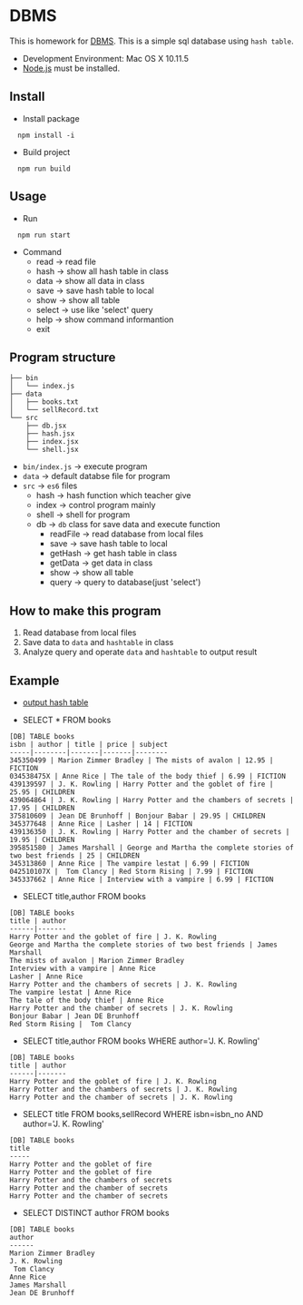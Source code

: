 # DBMS

This is homework for [DBMS](http://dblab.csie.ncku.edu.tw/course/2016u/index.html). This is a simple sql database using `hash table`.

- Development Environment: Mac OS X 10.11.5
- [Node.js](https://nodejs.org/en/) must be installed.

## Install

- Install package
```
  npm install -i
```

- Build project
```
  npm run build
```

## Usage

- Run
```
  npm run start
```

- Command
    - read -> read file
    - hash -> show all hash table in class
    - data -> show all data in class
    - save -> save hash table to local
    - show -> show all table
    - select -> use like 'select' query
    - help -> show command informantion
    - exit

## Program structure

```
├── bin
│   └── index.js
├── data
│   ├── books.txt
│   └── sellRecord.txt
└── src
    ├── db.jsx
    ├── hash.jsx
    ├── index.jsx
    └── shell.jsx
```

- `bin/index.js` -> execute program
- `data` -> default databse file for program
- `src` -> `es6` files
    - hash -> hash function which teacher give
    - index -> control program mainly
    - shell -> shell for program
    - db -> `db` class for save data and execute function
        - readFile -> read database from local files
        - save -> save hash table to local
        - getHash -> get hash table in class
        - getData -> get data in class
        - show -> show all table
        - query -> query to database(just 'select')

## How to make this program

1. Read database from local files
2. Save data to `data` and `hashtable` in class
3. Analyze query and operate `data` and `hashtable` to output result

## Example

- [output hash table](https://github.com/HsuTing/DBMS/tree/master/data/output)

- SELECT * FROM books
```
[DB] TABLE books 
isbn | author | title | price | subject
-----|--------|-------|-------|--------
345350499 | Marion Zimmer Bradley | The mists of avalon | 12.95 | FICTION
034538475X | Anne Rice | The tale of the body thief | 6.99 | FICTION
439139597 | J. K. Rowling | Harry Potter and the goblet of fire | 25.95 | CHILDREN
439064864 | J. K. Rowling | Harry Potter and the chambers of secrets | 17.95 | CHILDREN
375810609 | Jean DE Brunhoff | Bonjour Babar | 29.95 | CHILDREN
345377648 | Anne Rice | Lasher | 14 | FICTION
439136350 | J. K. Rowling | Harry Potter and the chamber of secrets | 19.95 | CHILDREN
395851580 | James Marshall | George and Martha the complete stories of two best friends | 25 | CHILDREN
345313860 | Anne Rice | The vampire lestat | 6.99 | FICTION
042510107X |  Tom Clancy | Red Storm Rising | 7.99 | FICTION
345337662 | Anne Rice | Interview with a vampire | 6.99 | FICTION
```

- SELECT title,author FROM books
```
[DB] TABLE books 
title | author
------|-------
Harry Potter and the goblet of fire | J. K. Rowling
George and Martha the complete stories of two best friends | James Marshall
The mists of avalon | Marion Zimmer Bradley
Interview with a vampire | Anne Rice
Lasher | Anne Rice
Harry Potter and the chambers of secrets | J. K. Rowling
The vampire lestat | Anne Rice
The tale of the body thief | Anne Rice
Harry Potter and the chamber of secrets | J. K. Rowling
Bonjour Babar | Jean DE Brunhoff
Red Storm Rising |  Tom Clancy
```

- SELECT title,author FROM books WHERE author='J. K. Rowling'
```
[DB] TABLE books 
title | author
------|-------
Harry Potter and the goblet of fire | J. K. Rowling
Harry Potter and the chambers of secrets | J. K. Rowling
Harry Potter and the chamber of secrets | J. K. Rowling
```

- SELECT title FROM books,sellRecord WHERE isbn=isbn_no AND author='J. K. Rowling'
```
[DB] TABLE books 
title
-----
Harry Potter and the goblet of fire
Harry Potter and the goblet of fire
Harry Potter and the chambers of secrets
Harry Potter and the chamber of secrets
Harry Potter and the chamber of secrets
```

- SELECT DISTINCT author FROM books
```
[DB] TABLE books 
author
------
Marion Zimmer Bradley
J. K. Rowling
 Tom Clancy
Anne Rice
James Marshall
Jean DE Brunhoff
```
